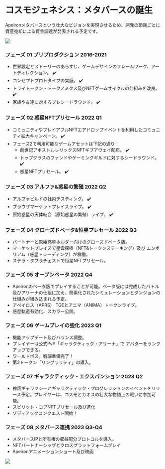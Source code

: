 # コスモジェネシス：メタバースの誕生

Apeironメタバースという壮大なビジョンを実現させるため、開発の節目ごとに資産売却による資金調達が発表される予定です。

![](https://lh3.googleusercontent.com/t4-ik6WHGv1x-Wi6PQCjCccO4zl7cxJ8CH3ofE8jGtlCw3\_cDVQeSsuCwOnkEMoP1tAj0bdaKEew47G66XTW8YpqsfS41yLfoSnV6uhJ\_6KZ6qCxZlX-9UmgakTEm7srCeUnCDg5)

### フェーズ 01 プリプロダクション 2016-2021&#x20;

* 世界設定とストーリーのあらすじ、ゲームデザインのフレームワーク、アートディレクション。  ✔️
* コンセプトプロトタイプの実証。 ✔️
* トライトークン・トークノミクス及びNFTゲームサイクルの仕組みを改良。 ✔️
* 家族や友達に対するプレシードラウンド。 ✔️

### フェーズ 02 惑星NFTプリセール 2022 Q1

* コミュニティやプレイアブルNFTエアドロップイベントを利用したコミュニティ拡大キャンペーン。 ✔️
* フェーズ2で利用可能なゲームアセットは下記の通り：
  * 創世記アポストルレリックスNFTギブアウェイ配布。 ✔️
  * トップクラスのファンドやゲーミングギルドに対するシードラウンド。 ✔️
  * 惑星NFTプリセール。 ✔️

### フェーズ 03 アルファ&惑星の繁殖 2022 Q2&#x20;

* アルファビルドの社内テスティング。 ✔️
* ブラウザマーケットプレイスライブ。 ✔️
* 原始惑星の天体結合（原始惑星の繁殖）ライブ。 ✔️&#x20;

### フェーズ 04 クローズドベータ&恒星プレセール 2022 Q3 &#x20;

* パートナーと原始惑星ホルダー向けのグローズドベータ版。
* マーケットプレイスで星雲探検（NFT&トークンステーキング）及び エンポリアム（惑星トレーディング）が稼働。
* ステラ・タブラチェストで恒星NFTプリセール。

### フェーズ 05 オープンベータ 2022 Q4 &#x20;

* Apeironのベータ版でプレイすることが可能。ベータ版には完成したバトル及びアリーナの仕組に加え、簡素化されたシミュレーションとダンジョンの仕組みが組み込まれる予定。
* アペイロス（APRS） TGEとアニマ（ANIMA）トークンライブ。
* 惑星軌道有効化、スカラー公開。

### フェーズ 06 ゲームプレイの強化 2023 Q1 &#x20;

* 機能アップデート及びバランス調整。
* プレイヤーは公式PvP「ギャラクティック・アリーナ」で アバターをランクアップできる。
* ワールドボス。戦闘準備完了！
* 第3トークン「リングラリティ」の導入。

### フェーズ 07 ギャラクティック・エクスパンション 2023 Q2

* 神話ギャラクシーとギャラクティック・プログレッションのイベントをリリース予定。プレイヤーは、コスモとカオスの壮大な物語上の戦いに参加可能。
* スピリット・コアNFTプリセール及び進化
* ゾディアックコンクエスト開始！

### フェーズ 08 メタバース連携 2023 Q3-Q4&#x20;

* メタバースIPと所有権の収益配分プロトコルを導入。
* NFTパートナーシップとクロスプラットフォームプレイ
* Apeironアニメーションショート及び映画

![](../.gitbook/assets/20220923\_deck\_layout9\_export\_P24A\_JP.png)
